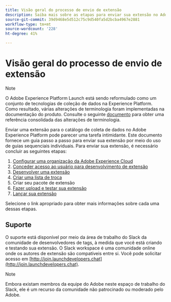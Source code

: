 ```yaml
---
title: Visão geral do processo de envio de extensão
description: Saiba mais sobre as etapas para enviar sua extensão no Adobe Experience Platform do desenvolvimento para o lançamento.
source-git-commit: 39d9468e5d512c75c9d540fa5d2bcba4967e2881
workflow-type: tm+mt
source-wordcount: '228'
ht-degree: 41%

---
```


# Visão geral do processo de envio de extensão

>[!NOTE]
>
>O Adobe Experience Platform Launch está sendo reformulado como um conjunto de tecnologias de coleção de dados na Experience Platform. Como resultado, várias alterações de terminologia foram implementadas na documentação do produto. Consulte o seguinte [documento](../../term-updates.md) para obter uma referência consolidada das alterações de terminologia.

Enviar uma extensão para o catálogo de coleta de dados no Adobe Experience Platform pode parecer uma tarefa intimidante. Este documento fornece um guia passo a passo para enviar sua extensão por meio do uso de guias sequenciais individuais. Para enviar sua extensão, é necessário concluir as seguintes etapas:

1. [Configurar uma organização da Adobe Experience Cloud](./setup.md)
1. [Conceder acesso ao usuário para desenvolvimento de extensão](./access.md)
1. [Desenvolver uma extensão](./develop.md)
1. [Criar uma lista de troca](./create-listing.md)
1. Criar seu pacote de extensão
1. [Fazer upload e testar sua extensão](./upload-and-test.md)
1. [Lançar sua extensão](./release.md)

Selecione o link apropriado para obter mais informações sobre cada uma dessas etapas.

## Suporte

O suporte está disponível por meio da área de trabalho do Slack da comunidade de desenvolvedores de tags, à medida que você está criando e testando sua extensão. O Slack workspace é uma comunidade online onde os autores de extensão são compatíveis entre si. Você pode solicitar acesso em [http://join.launchdevelopers.chat](http://join.launchdevelopers.chat).

>[!NOTE]
>
>Embora existam membros da equipe do Adobe neste espaço de trabalho do Slack, ele é um recurso da comunidade não patrocinado ou moderado pelo Adobe.
